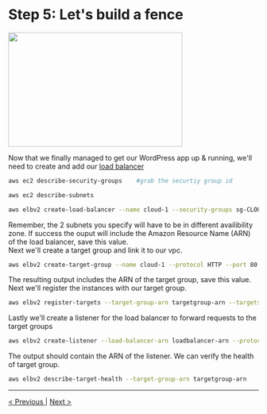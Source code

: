 <h1>Step 5: Let's build a fence</h1>

<img src="https://i.imgur.com/c4kfrzQ.jpeg" align="center" width="350px" height="230px" />

<p>
Now that we finally managed to get our WordPress app up & running, we'll need to create and add our <a href="">load balancer</a>
</p>

```bash
aws ec2 describe-security-groups 	#grab the securtiy group id

aws ec2 describe-subnets

aws elbv2 create-load-balancer --name cloud-1 --security-groups sg-CLOUD-1SGID --subnets subnet-b7d581c0 subnet-8360a9e7
```

<p>
Remember, the 2 subnets you specify will have to be in different availibility zone. If success the ouput will include the Amazon Resource Name (ARN) of the load balancer, save this value.
<br />
Next we'll create a target group and link it to our vpc.
</p>

```bash
aws elbv2 create-target-group --name cloud-1 --protocol HTTP --port 80 --vpc-id vpc-0598c7d356EXAMPLE
```

<p>
The resulting output includes the ARN of the target group, save this value.
<br />
Next we'll register the instances with our target group.
</p>

```bash
aws elbv2 register-targets --target-group-arn targetgroup-arn --targets Id=i-cloud-1-instance1234567890abcdef0 Id=i-cloud-1-db-instance1234567890abcdef0
```

<p>
Lastly we'll create a listener for the load balancer to forward requests to the target groups
</p>

```bash
aws elbv2 create-listener --load-balancer-arn loadbalancer-arn --protocol HTTP --port 80 --default-actions Type=forward,TargetGroupArn=targetgroup-arn
```

<p>
The output should contain the ARN of the listener. We can verify the health of target group. 
</p>

```bash
aws elbv2 describe-target-health --target-group-arn targetgroup-arn
```

<hr />
<a href="wordpress.md">
&lt; Previous
</a>
|
<a href="auto_scaling.md" align="right">
Next &gt;
</a>
